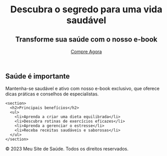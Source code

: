 
<!DOCTYPE html>
<html lang="en">
<head>
  <meta charset="UTF-8">
  </meta name="viewport" content="width=device-width, initial-scale=1.0">
  <title> <font face="Arial" size="16" color="red"> Saúde </font> </title>
  <link rel="stylesheet" href="styles.css"> <!-- Vincule o arquivo de estilos CSS -->
</head>
<body>
  <header>
    <h1>Descubra o segredo para uma vida saudável</h1>
    <h2>Transforme sua saúde com o nosso e-book</h2>
    <a href="link_para_outra_plataforma" class="cta-button">Compre Agora</a> <!-- Adicione um link para a plataforma de venda do e-book -->
  </header>

  <main>
    <section>
      <h2>Saúde é importante</h2>
      <p>Mantenha-se saudável e ativo com nosso e-book exclusivo, que oferece dicas práticas e conselhos de especialistas.</p>
    </section>

    <section>
      <h2>Principais benefícios</h2>
      <ul>
        <li>Aprenda a criar uma dieta equilibrada</li>
        <li>Descubra rotinas de exercícios eficazes</li>
        <li>Aprenda a gerenciar o estresse</li>
        <li>Receba receitas saudáveis e saborosas</li>
      </ul>
    </section>
  </main>

  <footer>
    <p>© 2023 Meu Site de Saúde. Todos os direitos reservados.</p>
  </footer>
</body>
</html>

